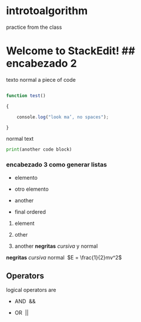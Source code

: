 # introtoalgorithm
practice from the class
# Welcome to StackEdit! ## encabezado 2

texto normal a piece of code

```javascript

function test() 

{

    console.log("look ma’, no spaces");

}

```

normal text

```python
print(another code block)
```

### encabezado 3 como generar listas

* elemento

* otro elemento

* another

* final ordered

1. element 

2. other

3. another **negritas** _cursiva_ y normal

__negritas__ *cursiva* normal 
$E = \frac{​​​​1}​​​​{​​​​2}​​​​mv^2$ 
## Operators

logical operators are 

* AND  &&

* OR  ||

